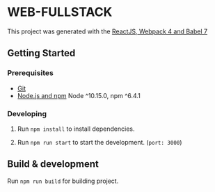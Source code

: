 # WEB-FULLSTACK

This project was generated with the [ReactJS, Webpack 4 and Babel 7](https://medium.freecodecamp.org/how-to-use-reactjs-with-webpack-4-babel-7-and-material-design-ff754586f618)

## Getting Started

### Prerequisites

- [Git](https://git-scm.com/)
- [Node.js and npm](https://nodejs.org/en/) Node ^10.15.0, npm ^6.4.1

### Developing

1. Run `npm install` to install dependencies.

2. Run `npm run start` to start the development. (`port: 3000`)

## Build & development

Run `npm run build` for building project.
